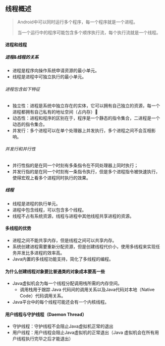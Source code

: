 ## 线程概述

> Android中可以同时运行多个程序，每一个程序就是一个进程。
>
> 当一个运行中的程序可能包含多个顺序执行流，每个执行流就是一个线程。

#### 进程和线程

##### 进程&线程的关系

- 进程是程序向操作系统申请资源的最小单元。
- 线程是进程中可独立执行的最小单元。

###### 进程包含如下特征

- 独立性：进程是系统中独立存在的实体，它可以拥有自己独立的资源，每一个进程都拥有自己私有的地址空间（占内存）
- 动态性：进程和程序的区别在于，程序是一个静态的指令集合，二进程是一个动态的指令集合。
- 并发行：多个进程可以在单个处理器上并发执行，多个进程之间不会互相影响。

###### 并发行和并行性

- 并行性指的是在同一个时刻有多条指令在不同处理器上同时执行；
- 并发行指的是在同一个时刻有一条指令执行，但是多个进程指令被快速执行，使得宏观上看多个进程同时执行的效果。

##### 线程

- 线程是进程的执行单元。
- 进程中包含线程，可以包含多个线程。
- 线程不占有系统资源，线程与进程中其他线程共享进程的资源。

#### 多线程的优势

- 进程之间不能共享内存，但是线程之间可以共享内存。
- 系统创建进程需要重新分配资源，但是创建线程代价小，使用多线程来实现任务并发比多进程的效率高。
- Java内置的多线程功能支持，简化了多线程的编程。

#### 为什么创建线程对象要比普通类的对象成本要高一些

- Java虚拟机会为每一个线程分配调用栈所需的内存空间。
  - 调用栈用于跟踪 Java 代码间的调用关系以及Java代码对本地（Native Code）代码调用关系。
- Java平台中的每个线程可能还会有一个内核线程。

#### 用户线程与守护线程（Daemon Thread）

- 守护线程：守护线程不会阻止Java虚拟机正常的退出
- 用户线程：用户线程会阻止Java虚拟机的正常退出（Java 虚拟机会在所有用户线程执行完毕之后才能退出）
